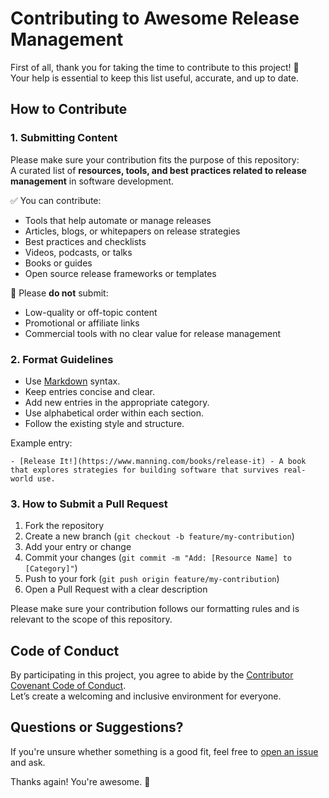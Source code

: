 # Contributing to Awesome Release Management

First of all, thank you for taking the time to contribute to this project! 🚀  
Your help is essential to keep this list useful, accurate, and up to date.

## How to Contribute

### 1. Submitting Content

Please make sure your contribution fits the purpose of this repository:  
A curated list of **resources, tools, and best practices related to release management** in software development.

✅ You can contribute:
- Tools that help automate or manage releases
- Articles, blogs, or whitepapers on release strategies
- Best practices and checklists
- Videos, podcasts, or talks
- Books or guides
- Open source release frameworks or templates

🚫 Please **do not** submit:
- Low-quality or off-topic content
- Promotional or affiliate links
- Commercial tools with no clear value for release management

### 2. Format Guidelines

- Use [Markdown](https://commonmark.org/help/) syntax.
- Keep entries concise and clear.
- Add new entries in the appropriate category.
- Use alphabetical order within each section.
- Follow the existing style and structure.

Example entry:

```
- [Release It!](https://www.manning.com/books/release-it) - A book that explores strategies for building software that survives real-world use.
```

### 3. How to Submit a Pull Request

1. Fork the repository
2. Create a new branch (`git checkout -b feature/my-contribution`)
3. Add your entry or change
4. Commit your changes (`git commit -m "Add: [Resource Name] to [Category]"`)
5. Push to your fork (`git push origin feature/my-contribution`)
6. Open a Pull Request with a clear description

Please make sure your contribution follows our formatting rules and is relevant to the scope of this repository.

## Code of Conduct

By participating in this project, you agree to abide by the [Contributor Covenant Code of Conduct](https://www.contributor-covenant.org/version/2/1/code_of_conduct/).  
Let’s create a welcoming and inclusive environment for everyone.

## Questions or Suggestions?

If you're unsure whether something is a good fit, feel free to [open an issue](https://github.com/miguelsalva/awesome-release-management/issues) and ask.

Thanks again! You're awesome. 💙
